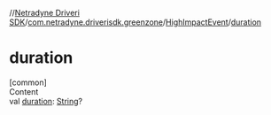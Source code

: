 //[Netradyne Driveri SDK](../../index.md)/[com.netradyne.driverisdk.greenzone](../index.md)/[HighImpactEvent](index.md)/[duration](duration.md)



# duration  
[common]  
Content  
val [duration](duration.md): [String](https://kotlinlang.org/api/latest/jvm/stdlib/kotlin/-string/index.html)?  



